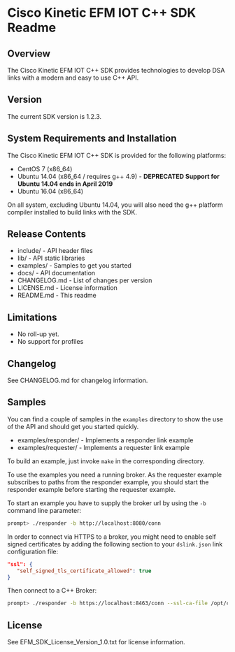 # Cisco Kinetic EFM IOT C++ SDK Readme

## Overview

The Cisco Kinetic EFM IOT C++ SDK provides technologies to develop DSA links with a modern and easy to use C++ API.

## Version

The current SDK version is 1.2.3.

## System Requirements and Installation

The Cisco Kinetic EFM IOT C++ SDK is provided for the following platforms:

* CentOS 7 (x86_64)
* Ubuntu 14.04 (x86_64 / requires g++ 4.9) - **DEPRECATED Support for Ubuntu 14.04 ends in April 2019**
* Ubuntu 16.04 (x86_64)

On all system, excluding Ubuntu 14.04, you will also need the g++ platform compiler installed to build links with the SDK.

## Release Contents

* include/ - API header files
* lib/ - API static libraries
* examples/ - Samples to get you started
* docs/ - API documentation
* CHANGELOG.md - List of changes per version
* LICENSE.md - License information
* README.md - This readme

## Limitations

* No roll-up yet.
* No support for profiles

## Changelog

See CHANGELOG.md for changelog information.

## Samples

You can find a couple of samples in the `examples` directory to show the use of the API and should get you started quickly.

* examples/responder/ - Implements a responder link example
* examples/requester/ - Implements a requester link example

To build an example, just invoke `make` in the corresponding directory.

To use the examples you need a running broker. As the requester example subscribes to paths from the responder
example, you should start the responder example before starting the requester example.

To start an example you have to supply the broker url by using the `-b` command line parameter:

```sh
prompt> ./responder -b http://localhost:8080/conn
```

In order to connect via HTTPS to a broker, you might need to enable self signed certificates by adding the following
section to your `dslink.json` link configuration file:

```json
"ssl": {
   "self_signed_tls_certificate_allowed": true
}
```

Then connect to a C++ Broker:

```sh
prompt> ./responder -b https://localhost:8463/conn --ssl-ca-file /opt/cisco/kinetic/cpp_broker/server.ca-bundle
```

## License

See EFM_SDK_License_Version_1.0.txt for license information.
